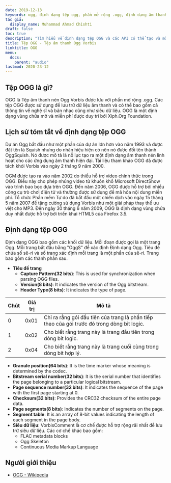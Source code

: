 ```yaml
---
date: 2019-12-13
keywords: ogg, định dạng tệp ogg, phần mở rộng .ogg, định dạng âm thanh ogg
tác giả:
  display_name: Muhammad Ahmad Chishti
draft: false
toc: true
description: "Tìm hiểu về định dạng tệp OGG và các API có thể tạo và mở tệp OGG."
title: Tệp OGG - Tệp âm thanh Ogg Vorbis
linktitle: OGG
menu:
  docs:
    parent: "audio"
lastmod: 2020-23-12
---
```


## Tệp OGG là gì?

OGG là Tệp âm thanh nén Ogg Vorbis được lưu với phần mở rộng .ogg. Các tệp OGG được sử dụng để lưu trữ dữ liệu âm thanh và có thể bao gồm cả thông tin về nghệ sĩ và bản nhạc cũng như siêu dữ liệu. OGG là một định dạng vùng chứa mở và miễn phí được duy trì bởi Xiph.Org Foundation.

## Lịch sử tóm tắt về định dạng tệp OGG

Dự án Ogg bắt đầu như một phần của dự án lớn hơn vào năm 1993 và được đặt tên là Squish nhưng do nhãn hiệu hiện có nên nó được đổi tên thành OggSquish. Nó được mô tả là nỗ lực tạo ra một định dạng âm thanh nén linh hoạt cho các ứng dụng âm thanh hiện đại. Tài liệu tham khảo OGG đã được tách khỏi Vorbis vào ngày 2 tháng 9 năm 2000.

OGM được tạo ra vào năm 2002 do thiếu hỗ trợ video chính thức trong OGG. Điều này cho phép nhúng video từ khuôn khổ Microsoft DirectShow vào trình bao bọc dựa trên OGG. Đến năm 2006, OGG được hỗ trợ bởi nhiều công cụ trò chơi điện tử và thường được sử dụng để mã hóa nội dung miễn phí. Tổ chức Phần mềm Tự do đã bắt đầu một chiến dịch vào ngày 15 tháng 5 năm 2007 để tăng cường sử dụng Vorbis như một giải pháp thay thế ưu việt cho MP3. Đến ngày 30 tháng 6 năm 2009, OGG là định dạng vùng chứa duy nhất được hỗ trợ bởi triển khai HTML5 của Firefox 3.5.

## Định dạng tệp OGG

Định dạng OGG bao gồm các khối dữ liệu. Mỗi đoạn được gọi là một trang Ogg. Mỗi trang bắt đầu bằng "OggS" để xác định Định dạng Ogg. Tiêu đề chứa số sê-ri và số trang xác định mỗi trang là một phần của sê-ri. Trang bao gồm các thành phần sau.

- **Tiêu đề trang**
  - **Capture Pattern(32 bits)**: This is used for synchronization when parsing OGG files.
  - **Version(8 bits)**: It indicates the version of the Ogg bitstream.
  - **Header Type(8 bits)**: It indicates the type of page.

| Chút | Giá trị | Mô tả |
| --- | --- | --- |
| 0 | 0x01 | Chỉ ra rằng gói đầu tiên của trang là phần tiếp theo của gói trước đó trong dòng bit logic. |
| 1 | 0x02 | Cho biết rằng trang này là trang đầu tiên trong dòng bit logic. |
| 2 | 0x04 | Cho biết rằng trang này là trang cuối cùng trong dòng bit hợp lý. |

  - **Granule position(64 bits)**: It is the time marker whose meaning is determined by the codec.
  - **Bitstream serial number(32 bits)**: It is the serial number that identifies the page belonging to a particular logical bitstream.
  - **Page sequence number(32 bits)**: It indicates the sequence of the page with the first page starting at 0.
  - **Checksum(32 bits)**: Provides the CRC32 checksum of the entire page data.
  - **Page segments(8 bits)**: Indicates the number of segments on the page.
  - **Segment table**: It is an array of 8-bit values indicating the length of each segment in the page body.
- **Siêu dữ liệu**: VorbisComment là cơ chế được hỗ trợ rộng rãi nhất để lưu trữ siêu dữ liệu. Các cơ chế khác bao gồm:
  - FLAC metadata blocks
  - Ogg Skeleton
  - Continuous Media Markup Language

## Người giới thiệu ##

- [OGG - Wikipedia](https://en.wikipedia.org/wiki/Ogg)

